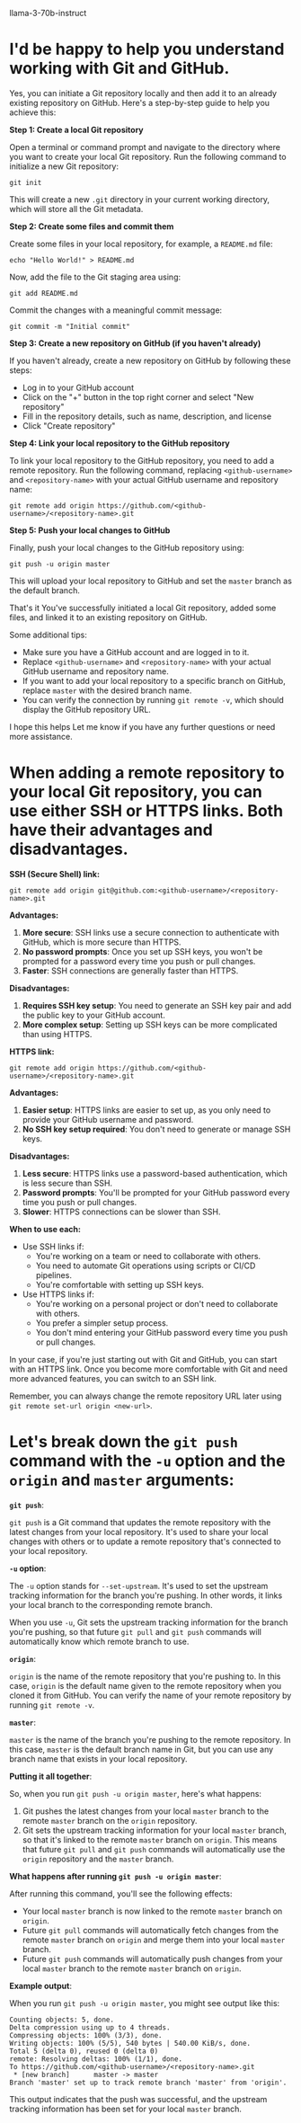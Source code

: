 llama-3-70b-instruct

# I'd be happy to help you understand working with Git and GitHub.

Yes, you can initiate a Git repository locally and then add it to an already existing repository on GitHub. Here's a step-by-step guide to help you achieve this:

**Step 1: Create a local Git repository**

Open a terminal or command prompt and navigate to the directory where you want to create your local Git repository. Run the following command to initialize a new Git repository:
```
git init
```
This will create a new `.git` directory in your current working directory, which will store all the Git metadata.

**Step 2: Create some files and commit them**

Create some files in your local repository, for example, a `README.md` file:
```
echo "Hello World!" > README.md
```
Now, add the file to the Git staging area using:
```
git add README.md
```
Commit the changes with a meaningful commit message:
```
git commit -m "Initial commit"
```
**Step 3: Create a new repository on GitHub (if you haven't already)**

If you haven't already, create a new repository on GitHub by following these steps:

* Log in to your GitHub account
* Click on the "+" button in the top right corner and select "New repository"
* Fill in the repository details, such as name, description, and license
* Click "Create repository"

**Step 4: Link your local repository to the GitHub repository**

To link your local repository to the GitHub repository, you need to add a remote repository. Run the following command, replacing `<github-username>` and `<repository-name>` with your actual GitHub username and repository name:
```
git remote add origin https://github.com/<github-username>/<repository-name>.git
```
**Step 5: Push your local changes to GitHub**

Finally, push your local changes to the GitHub repository using:
```
git push -u origin master
```
This will upload your local repository to GitHub and set the `master` branch as the default branch.

That's it You've successfully initiated a local Git repository, added some files, and linked it to an existing repository on GitHub.

Some additional tips:

* Make sure you have a GitHub account and are logged in to it.
* Replace `<github-username>` and `<repository-name>` with your actual GitHub username and repository name.
* If you want to add your local repository to a specific branch on GitHub, replace `master` with the desired branch name.
* You can verify the connection by running `git remote -v`, which should display the GitHub repository URL.

I hope this helps Let me know if you have any further questions or need more assistance.

# When adding a remote repository to your local Git repository, you can use either SSH or HTTPS links. Both have their advantages and disadvantages.

**SSH (Secure Shell) link:**
```
git remote add origin git@github.com:<github-username>/<repository-name>.git
```
**Advantages:**

1. **More secure**: SSH links use a secure connection to authenticate with GitHub, which is more secure than HTTPS.
2. **No password prompts**: Once you set up SSH keys, you won't be prompted for a password every time you push or pull changes.
3. **Faster**: SSH connections are generally faster than HTTPS.

**Disadvantages:**

1. **Requires SSH key setup**: You need to generate an SSH key pair and add the public key to your GitHub account.
2. **More complex setup**: Setting up SSH keys can be more complicated than using HTTPS.

**HTTPS link:**
```
git remote add origin https://github.com/<github-username>/<repository-name>.git
```
**Advantages:**

1. **Easier setup**: HTTPS links are easier to set up, as you only need to provide your GitHub username and password.
2. **No SSH key setup required**: You don't need to generate or manage SSH keys.

**Disadvantages:**

1. **Less secure**: HTTPS links use a password-based authentication, which is less secure than SSH.
2. **Password prompts**: You'll be prompted for your GitHub password every time you push or pull changes.
3. **Slower**: HTTPS connections can be slower than SSH.

**When to use each:**

* Use SSH links if:
	+ You're working on a team or need to collaborate with others.
	+ You need to automate Git operations using scripts or CI/CD pipelines.
	+ You're comfortable with setting up SSH keys.
* Use HTTPS links if:
	+ You're working on a personal project or don't need to collaborate with others.
	+ You prefer a simpler setup process.
	+ You don't mind entering your GitHub password every time you push or pull changes.

In your case, if you're just starting out with Git and GitHub, you can start with an HTTPS link. Once you become more comfortable with Git and need more advanced features, you can switch to an SSH link.

Remember, you can always change the remote repository URL later using `git remote set-url origin <new-url>`.

# Let's break down the `git push` command with the `-u` option and the `origin` and `master` arguments:

**`git push`**:

`git push` is a Git command that updates the remote repository with the latest changes from your local repository. It's used to share your local changes with others or to update a remote repository that's connected to your local repository.

**`-u` option**:

The `-u` option stands for `--set-upstream`. It's used to set the upstream tracking information for the branch you're pushing. In other words, it links your local branch to the corresponding remote branch.

When you use `-u`, Git sets the upstream tracking information for the branch you're pushing, so that future `git pull` and `git push` commands will automatically know which remote branch to use.

**`origin`**:

`origin` is the name of the remote repository that you're pushing to. In this case, `origin` is the default name given to the remote repository when you cloned it from GitHub. You can verify the name of your remote repository by running `git remote -v`.

**`master`**:

`master` is the name of the branch you're pushing to the remote repository. In this case, `master` is the default branch name in Git, but you can use any branch name that exists in your local repository.

**Putting it all together**:

So, when you run `git push -u origin master`, here's what happens:

1. Git pushes the latest changes from your local `master` branch to the remote `master` branch on the `origin` repository.
2. Git sets the upstream tracking information for your local `master` branch, so that it's linked to the remote `master` branch on `origin`. This means that future `git pull` and `git push` commands will automatically use the `origin` repository and the `master` branch.

**What happens after running `git push -u origin master`**:

After running this command, you'll see the following effects:

* Your local `master` branch is now linked to the remote `master` branch on `origin`.
* Future `git pull` commands will automatically fetch changes from the remote `master` branch on `origin` and merge them into your local `master` branch.
* Future `git push` commands will automatically push changes from your local `master` branch to the remote `master` branch on `origin`.

**Example output**:

When you run `git push -u origin master`, you might see output like this:
```
Counting objects: 5, done.
Delta compression using up to 4 threads.
Compressing objects: 100% (3/3), done.
Writing objects: 100% (5/5), 540 bytes | 540.00 KiB/s, done.
Total 5 (delta 0), reused 0 (delta 0)
remote: Resolving deltas: 100% (1/1), done.
To https://github.com/<github-username>/<repository-name>.git
 * [new branch]      master -> master
Branch 'master' set up to track remote branch 'master' from 'origin'.
```
This output indicates that the push was successful, and the upstream tracking information has been set for your local `master` branch.
